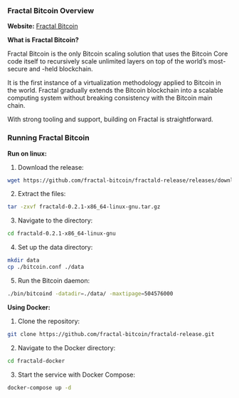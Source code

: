 ### Fractal Bitcoin Overview

**Website:** [Fractal Bitcoin](https://fractalbitcoin.io)

**What is Fractal Bitcoin?**

Fractal Bitcoin is the only Bitcoin scaling solution that uses the Bitcoin Core code itself to recursively scale unlimited layers on top of the world’s most-secure and -held blockchain.

It is the first instance of a virtualization methodology applied to Bitcoin in the world. Fractal gradually extends the Bitcoin blockchain into a scalable computing system without breaking consistency with the Bitcoin main chain.

With strong tooling and support, building on Fractal is straightforward.

### Running Fractal Bitcoin

**Run on linux:**

1. Download the release:

```bash
wget https://github.com/fractal-bitcoin/fractald-release/releases/download/v0.2.1/fractald-0.2.1-x86_64-linux-gnu.tar.gz
```

2. Extract the files:

```bash
tar -zxvf fractald-0.2.1-x86_64-linux-gnu.tar.gz
```

3. Navigate to the directory:

```bash
cd fractald-0.2.1-x86_64-linux-gnu
```

4. Set up the data directory:

```bash
mkdir data
cp ./bitcoin.conf ./data
```

5. Run the Bitcoin daemon:

```bash
./bin/bitcoind -datadir=./data/ -maxtipage=504576000
```

**Using Docker:**

1. Clone the repository:

```bash
git clone https://github.com/fractal-bitcoin/fractald-release.git
```

2. Navigate to the Docker directory:

```bash
cd fractald-docker
```

3. Start the service with Docker Compose:

```bash
docker-compose up -d
```
